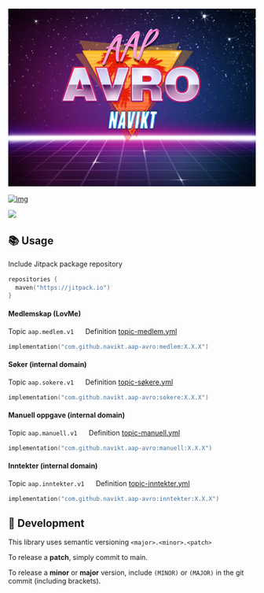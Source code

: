 ![img](logo.jpg)

[![img](https://img.shields.io/badge/Slack-4A154B?style=for-the-badge&logo=slack&logoColor=white)](https://nav-it.slack.com/app_redirect?channel=C02CW21TBKR)

[![](https://jitpack.io/v/navikt/aap-avro.svg)](https://jitpack.io/#navikt/aap-avro)

## 📚 Usage

Include Jitpack package repository
```kotlin
repositories {
  maven("https://jitpack.io")
}
```

#### Medlemskap (LovMe)

Topic `aap.medlem.v1` &nbsp;&nbsp;&nbsp;&nbsp;
Definition [topic-medlem.yml](https://github.com/navikt/aap-vedtak/blob/main/.nais/topic-medlem.yml) <br/>

```kotlin
implementation("com.github.navikt.aap-avro:medlem:X.X.X")
```

#### Søker (internal domain)

Topic `aap.sokere.v1` &nbsp;&nbsp;&nbsp;&nbsp;
Definition [topic-søkere.yml](https://github.com/navikt/aap-vedtak/blob/main/.nais/topic-s%C3%B8kere.yml)

```kotlin
implementation("com.github.navikt.aap-avro:sokere:X.X.X")
```

#### Manuell oppgave (internal domain)

Topic `aap.manuell.v1` &nbsp;&nbsp;&nbsp;&nbsp;
Definition [topic-manuell.yml](https://github.com/navikt/aap-vedtak/blob/main/.nais/topic-manuell.yml)

```kotlin
implementation("com.github.navikt.aap-avro:manuell:X.X.X")
```

#### Inntekter (internal domain)

Topic `aap.inntekter.v1` &nbsp;&nbsp;&nbsp;&nbsp;
Definition [topic-inntekter.yml](https://github.com/navikt/aap-vedtak/blob/main/.nais/topic-inntekter.yml)

```kotlin
implementation("com.github.navikt.aap-avro:inntekter:X.X.X")
```
## 🚧 Development

This library uses semantic versioning `<major>.<minor>.<patch>`

To release a **patch**, simply commit to main.

To release a **minor** or **major** version, include `(MINOR)` or `(MAJOR)` in the git commit (including brackets).
